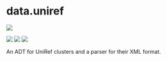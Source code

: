 # data.uniref

[![](https://travis-ci.org/bio4j/data.uniref.svg?branch=master)](https://travis-ci.org/bio4j/data.uniref)
<!-- [![](https://img.shields.io/codacy/???.svg)](https://www.codacy.com/app/era7/data.uniref) -->
[![](http://github-release-version.herokuapp.com/github/bio4j/data.uniref/release.svg)](https://github.com/bio4j/data.uniref/releases/latest)
[![](https://img.shields.io/badge/license-AGPLv3-blue.svg)](https://tldrlegal.com/license/gnu-affero-general-public-license-v3-%28agpl-3.0%29)
[![](https://img.shields.io/badge/contact-gitter_chat-dd1054.svg)](https://gitter.im/bio4j/data.uniref)

An ADT for UniRef clusters and a parser for their XML format.
